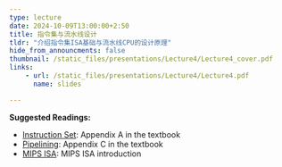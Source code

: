 ```yaml
---
type: lecture
date: 2024-10-09T13:00:00+2:50
title: 指令集与流水线设计
tldr: "介绍指令集ISA基础与流水线CPU的设计原理"
hide_from_announcments: false
thumbnail: /static_files/presentations/Lecture4/Lecture4_cover.pdf
links:
    - url: /static_files/presentations/Lecture4/Lecture4.pdf
      name: slides

---
```


 **Suggested Readings:**
- [Instruction Set](https://acs.pub.ro/~cpop/SMPA/Computer%20Architecture%20A%20Quantitative%20Approach%20(5th%20edition).pdf#page=524&zoom=100,0,0): Appendix A in the textbook
- [Pipelining](https://acs.pub.ro/~cpop/SMPA/Computer%20Architecture%20A%20Quantitative%20Approach%20(5th%20edition).pdf#page=648&zoom=100,0,0): Appendix C in the textbook
- [MIPS ISA](https://www.cs.gordon.edu/courses/cs311/handouts-2015/MIPS%20ISA.pdf): MIPS ISA introduction